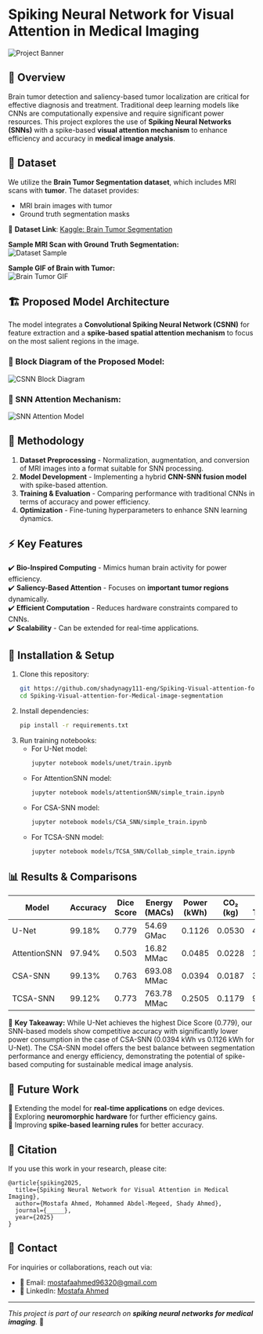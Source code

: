 # Spiking Neural Network for Visual Attention in Medical Imaging

![Project Banner](./assets/banner.png)

## 📌 Overview

Brain tumor detection and saliency-based tumor localization are critical for effective diagnosis and treatment. Traditional deep learning models like CNNs are computationally expensive and require significant power resources. This project explores the use of **Spiking Neural Networks (SNNs)** with a spike-based **visual attention mechanism** to enhance efficiency and accuracy in **medical image analysis**.

## 🏥 Dataset

We utilize the **Brain Tumor Segmentation dataset**, which includes MRI scans with **tumor**. The dataset provides:

- MRI brain images with tumor
- Ground truth segmentation masks

📌 **Dataset Link**: [Kaggle: Brain Tumor Segmentation](https://www.kaggle.com/datasets/nikhilroxtomar/brain-tumor-segmentation)

**Sample MRI Scan with Ground Truth Segmentation:**  
![Dataset Sample](./assets/dataset_sample.png)

**Sample GIF of Brain with Tumor:**  
![Brain Tumor GIF](./assets/patient_244.gif)

## 🏗️ Proposed Model Architecture

The model integrates a **Convolutional Spiking Neural Network (CSNN)** for feature extraction and a **spike-based spatial attention mechanism** to focus on the most salient regions in the image.

### 🔷 Block Diagram of the Proposed Model:

![CSNN Block Diagram](./assets/csnn_diagram.png)

### 🔹 SNN Attention Mechanism:

![SNN Attention Model](./assets/snn_attention.png)

## 🔬 Methodology

1. **Dataset Preprocessing** - Normalization, augmentation, and conversion of MRI images into a format suitable for SNN processing.
2. **Model Development** - Implementing a hybrid **CNN-SNN fusion model** with spike-based attention.
3. **Training & Evaluation** - Comparing performance with traditional CNNs in terms of accuracy and power efficiency.
4. **Optimization** - Fine-tuning hyperparameters to enhance SNN learning dynamics.

## ⚡ Key Features

✔️ **Bio-Inspired Computing** - Mimics human brain activity for power efficiency.  
✔️ **Saliency-Based Attention** - Focuses on **important tumor regions** dynamically.  
✔️ **Efficient Computation** - Reduces hardware constraints compared to CNNs.  
✔️ **Scalability** - Can be extended for real-time applications.

## 🚀 Installation & Setup

1. Clone this repository:
   ```sh
   git https://github.com/shadynagy111-eng/Spiking-Visual-attention-for-Medical-image-segmentation.git
   cd Spiking-Visual-attention-for-Medical-image-segmentation
   ```
2. Install dependencies:
   ```sh
   pip install -r requirements.txt
   ```
3. Run training notebooks:
   - For U-Net model:
     ```sh
     jupyter notebook models/unet/train.ipynb
     ```
   - For AttentionSNN model:
     ```sh
     jupyter notebook models/attentionSNN/simple_train.ipynb
     ```
   - For CSA-SNN model:
     ```sh
     jupyter notebook models/CSA_SNN/simple_train.ipynb
     ```
   - For TCSA-SNN model:
     ```sh
     jupyter notebook models/TCSA_SNN/Collab_simple_train.ipynb
     ```

## 📊 Results & Comparisons

| Model        | Accuracy | Dice Score | Energy (MACs) | Power (kWh) | CO₂ (kg) | Train Time (s) |
| ------------ | -------- | ---------- | ------------- | ----------- | -------- | -------------- |
| U-Net        | 99.18%   | 0.779      | 54.69 GMac    | 0.1126      | 0.0530   | 4654.17        |
| AttentionSNN | 97.94%   | 0.503      | 16.82 MMac    | 0.0485      | 0.0228   | 1939.52        |
| CSA-SNN      | 99.13%   | 0.763      | 693.08 MMac   | 0.0394      | 0.0187   | 3659.15        |
| TCSA-SNN     | 99.12%   | 0.773      | 763.78 MMac   | 0.2505      | 0.1179   | 9881.24        |

📌 **Key Takeaway:** While U-Net achieves the highest Dice Score (0.779), our SNN-based models show competitive accuracy with significantly lower power consumption in the case of CSA-SNN (0.0394 kWh vs 0.1126 kWh for U-Net). The CSA-SNN model offers the best balance between segmentation performance and energy efficiency, demonstrating the potential of spike-based computing for sustainable medical image analysis.

## 📌 Future Work

🔹 Extending the model for **real-time applications** on edge devices.  
🔹 Exploring **neuromorphic hardware** for further efficiency gains.  
🔹 Improving **spike-based learning rules** for better accuracy.

## 📜 Citation

If you use this work in your research, please cite:

```
@article{spiking2025,
  title={Spiking Neural Network for Visual Attention in Medical Imaging},
  author={Mostafa Ahmed, Mohammed Abdel-Megeed, Shady Ahmed},
  journal={_____},
  year={2025}
}
```

## 📩 Contact

For inquiries or collaborations, reach out via:

- 📧 Email: mostafaahmed96320@gmail.com
- 🔗 LinkedIn: [Mostafa Ahmed](https://www.linkedin.com/in/mostafaahmedgalal/)

---

_This project is part of our research on **spiking neural networks for medical imaging**._ 🎯
